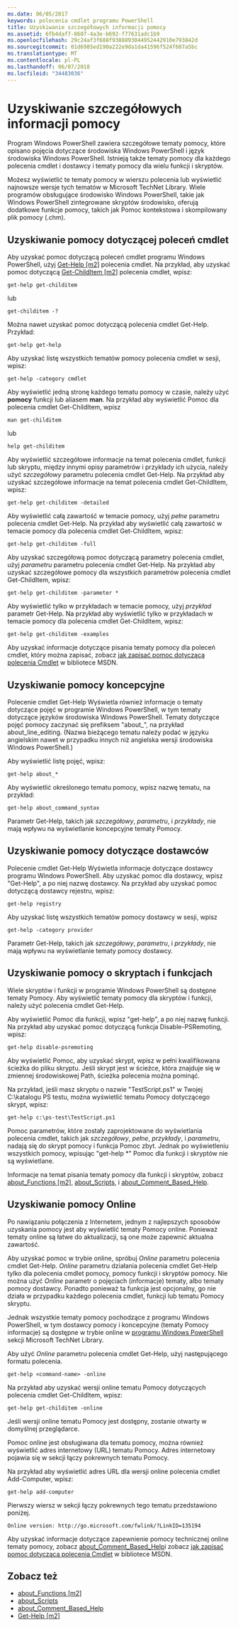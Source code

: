 ```yaml
---
ms.date: 06/05/2017
keywords: polecenia cmdlet programu PowerShell
title: Uzyskiwanie szczegółowych informacji pomocy
ms.assetid: 6fb4daf7-8607-4a3e-b692-f77631adc1b9
ms.openlocfilehash: 29c24af3f688f9388893044952442910e793842d
ms.sourcegitcommit: 01d6985ed190a222e9da1da41596f524f607a5bc
ms.translationtype: MT
ms.contentlocale: pl-PL
ms.lasthandoff: 06/07/2018
ms.locfileid: "34483036"
---
```

# <a name="getting-detailed-help-information"></a>Uzyskiwanie szczegółowych informacji pomocy
Program Windows PowerShell zawiera szczegółowe tematy pomocy, które opisano pojęcia dotyczące środowiska Windows PowerShell i język środowiska Windows PowerShell. Istnieją także tematy pomocy dla każdego polecenia cmdlet i dostawcy i tematy pomocy dla wielu funkcji i skryptów.

Możesz wyświetlić te tematy pomocy w wierszu polecenia lub wyświetlić najnowsze wersje tych tematów w Microsoft TechNet Library. Wiele programów obsługujące środowisko Windows PowerShell, takie jak Windows PowerShell zintegrowane skryptów środowisko, oferują dodatkowe funkcje pomocy, takich jak Pomoc kontekstowa i skompilowany plik pomocy (.chm).

## <a name="getting-help-for-cmdlets"></a>Uzyskiwanie pomocy dotyczącej poleceń cmdlet
Aby uzyskać pomoc dotyczącą poleceń cmdlet programu Windows PowerShell, użyj [Get-Help [m2]](https://technet.microsoft.com/library/2d7fe1b4-0025-4580-a911-d81922dd6cd2) polecenia cmdlet. Na przykład, aby uzyskać pomoc dotyczącą [Get-ChildItem [m2]](https://technet.microsoft.com/library/4b270d63-c995-45b8-b5b4-3f8887efbfcc) polecenia cmdlet, wpisz:

```
get-help get-childitem
```

lub

```
get-childitem -?
```

Można nawet uzyskać pomoc dotyczącą polecenia cmdlet Get-Help. Przykład:

```
get-help get-help
```

Aby uzyskać listę wszystkich tematów pomocy polecenia cmdlet w sesji, wpisz:

```
get-help -category cmdlet
```

Aby wyświetlić jedną stronę każdego tematu pomocy w czasie, należy użyć **pomocy** funkcji lub aliasem **man**. Na przykład aby wyświetlić Pomoc dla polecenia cmdlet Get-ChildItem, wpisz

```
man get-childitem
```

lub

```
help get-childitem
```

Aby wyświetlić szczegółowe informacje na temat polecenia cmdlet, funkcji lub skryptu, między innymi opisy parametrów i przykłady ich użycia, należy użyć *szczegółowy* parametru polecenia cmdlet Get-Help. Na przykład aby uzyskać szczegółowe informacje na temat polecenia cmdlet Get-ChildItem, wpisz:

```
get-help get-childitem -detailed
```

Aby wyświetlić całą zawartość w temacie pomocy, użyj *pełne* parametru polecenia cmdlet Get-Help. Na przykład aby wyświetlić całą zawartość w temacie pomocy dla polecenia cmdlet Get-ChildItem, wpisz:

```
get-help get-childitem -full
```

Aby uzyskać szczegółową pomoc dotyczącą parametry polecenia cmdlet, użyj *parametru* parametru polecenia cmdlet Get-Help. Na przykład aby uzyskać szczegółowe pomocy dla wszystkich parametrów polecenia cmdlet Get-ChildItem, wpisz:

```
get-help get-childitem -parameter *
```

Aby wyświetlić tylko w przykładach w temacie pomocy, użyj *przykład* parametr Get-Help. Na przykład aby wyświetlić tylko w przykładach w temacie pomocy dla polecenia cmdlet Get-ChildItem, wpisz:

```
get-help get-childitem -examples
```

Aby uzyskać informacje dotyczące pisania tematy pomocy dla poleceń cmdlet, który można zapisać, zobacz [jak zapisać pomoc dotyczącą polecenia Cmdlet](https://go.microsoft.com/fwlink/?LinkID=123415) w bibliotece MSDN.

## <a name="getting-conceptual-help"></a>Uzyskiwanie pomocy koncepcyjne
Polecenie cmdlet Get-Help Wyświetla również informacje o tematy dotyczące pojęć w programie Windows PowerShell, w tym tematy dotyczące języków środowiska Windows PowerShell. Tematy dotyczące pojęć pomocy zaczynać się prefiksem "about_", na przykład about_line_editing. (Nazwa bieżącego tematu należy podać w języku angielskim nawet w przypadku innych niż angielska wersji środowiska Windows PowerShell.)

Aby wyświetlić listę pojęć, wpisz:

```
get-help about_*
```

Aby wyświetlić określonego tematu pomocy, wpisz nazwę tematu, na przykład:

```
get-help about_command_syntax
```

Parametr Get-Help, takich jak *szczegółowy*, *parametru*, i *przykłady*, nie mają wpływu na wyświetlanie koncepcyjne tematy Pomocy.

## <a name="getting-help-about-providers"></a>Uzyskiwanie pomocy dotyczące dostawców
Polecenie cmdlet Get-Help Wyświetla informacje dotyczące dostawcy programu Windows PowerShell. Aby uzyskać pomoc dla dostawcy, wpisz "Get-Help", a po niej nazwę dostawcy. Na przykład aby uzyskać pomoc dotyczącą dostawcy rejestru, wpisz:

```
get-help registry
```

Aby uzyskać listę wszystkich tematów pomocy dostawcy w sesji, wpisz

```
get-help -category provider
```

Parametr Get-Help, takich jak *szczegółowy*, *parametru*, i *przykłady*, nie mają wpływu na wyświetlanie tematy pomocy dostawcy.

## <a name="getting-help-about-scripts-and-functions"></a>Uzyskiwanie pomocy o skryptach i funkcjach
Wiele skryptów i funkcji w programie Windows PowerShell są dostępne tematy Pomocy. Aby wyświetlić tematy pomocy dla skryptów i funkcji, należy użyć polecenia cmdlet Get-Help.

Aby wyświetlić Pomoc dla funkcji, wpisz "get-help", a po niej nazwę funkcji. Na przykład aby uzyskać pomoc dotyczącą funkcja Disable-PSRemoting, wpisz:

```
get-help disable-psremoting
```

Aby wyświetlić Pomoc, aby uzyskać skrypt, wpisz w pełni kwalifikowana ścieżka do pliku skryptu. Jeśli skrypt jest w ścieżce, która znajduje się w zmiennej środowiskowej Path, ścieżka polecenia można pominąć.

Na przykład, jeśli masz skryptu o nazwie "TestScript.ps1" w Twojej C:\\katalogu PS testu, można wyświetlić tematu Pomocy dotyczącego skrypt, wpisz:

```
get-help c:\ps-test\TestScript.ps1
```

Pomoc parametrów, które zostały zaprojektowane do wyświetlania polecenia cmdlet, takich jak *szczegółowy*, *pełne*, *przykłady*, i *parametru*, nadają się do skrypt pomocy i funkcja Pomoc zbyt. Jednak po wyświetleniu wszystkich pomocy, wpisując "get-help \*" Pomoc dla funkcji i skryptów nie są wyświetlane.

Informacje na temat pisania tematy pomocy dla funkcji i skryptów, zobacz [about_Functions [m2]](https://technet.microsoft.com/library/61d40692-5300-4de9-a9b5-bae31815e105), [about_Scripts](https://technet.microsoft.com/library/7dc08334-dcfe-450b-b949-0554855623af), i [about_Comment_Based_Help](https://technet.microsoft.com/library/99a81ccc-21a0-49ec-a1b3-9efe2b4c0bbf).

## <a name="getting-help-online"></a>Uzyskiwanie pomocy Online
Po nawiązaniu połączenia z Internetem, jednym z najlepszych sposobów uzyskania pomocy jest aby wyświetlić tematy Pomocy online. Ponieważ tematy online są łatwe do aktualizacji, są one może zapewnić aktualna zawartość.

Aby uzyskać pomoc w trybie online, spróbuj *Online* parametru polecenia cmdlet Get-Help. *Online* parametru działania polecenia cmdlet Get-Help tylko dla polecenia cmdlet pomocy, pomocy funkcji i skryptów pomocy. Nie można użyć *Online* parametr o pojęciach (informacje) tematy, albo tematy pomocy dostawcy. Ponadto ponieważ ta funkcja jest opcjonalny, go nie działa w przypadku każdego polecenia cmdlet, funkcji lub tematu Pomocy skryptu.

Jednak wszystkie tematy pomocy pochodzące z programu Windows PowerShell, w tym dostawcy pomocy i koncepcyjne (tematy Pomocy informacje) są dostępne w trybie online w [programu Windows PowerShell](http://go.microsoft.com/fwlink/?LinkID=107116) sekcji Microsoft TechNet Library.

Aby użyć *Online* parametru polecenia cmdlet Get-Help, użyj następującego formatu polecenia.

```
get-help <command-name> -online
```

Na przykład aby uzyskać wersji online tematu Pomocy dotyczących polecenia cmdlet Get-ChildItem, wpisz:

```
get-help get-childitem -online
```

Jeśli wersji online tematu Pomocy jest dostępny, zostanie otwarty w domyślnej przeglądarce.

Pomoc online jest obsługiwana dla tematu pomocy, można również wyświetlić adres internetowy (URL) tematu Pomocy. Adres internetowy pojawia się w sekcji łączy pokrewnych tematu Pomocy.

Na przykład aby wyświetlić adres URL dla wersji online polecenia cmdlet Add-Computer, wpisz:

```
get-help add-computer
```

Pierwszy wiersz w sekcji łączy pokrewnych tego tematu przedstawiono poniżej.

```
Online version: http://go.microsoft.com/fwlink/?LinkID=135194
```

Aby uzyskać informacje dotyczące zapewnienie pomocy technicznej online tematy pomocy, zobacz [about_Comment_Based_Help](https://technet.microsoft.com/library/99a81ccc-21a0-49ec-a1b3-9efe2b4c0bbf)i zobacz [jak zapisać pomoc dotyczącą polecenia Cmdlet](https://go.microsoft.com/fwlink/?LinkID=123415) w bibliotece MSDN.

## <a name="see-also"></a>Zobacz też
- [about_Functions [m2]](https://technet.microsoft.com/library/61d40692-5300-4de9-a9b5-bae31815e105)
- [about_Scripts](https://technet.microsoft.com/library/7dc08334-dcfe-450b-b949-0554855623af)
- [about_Comment_Based_Help](https://technet.microsoft.com/library/99a81ccc-21a0-49ec-a1b3-9efe2b4c0bbf)
- [Get-Help [m2]](https://technet.microsoft.com/library/2d7fe1b4-0025-4580-a911-d81922dd6cd2)